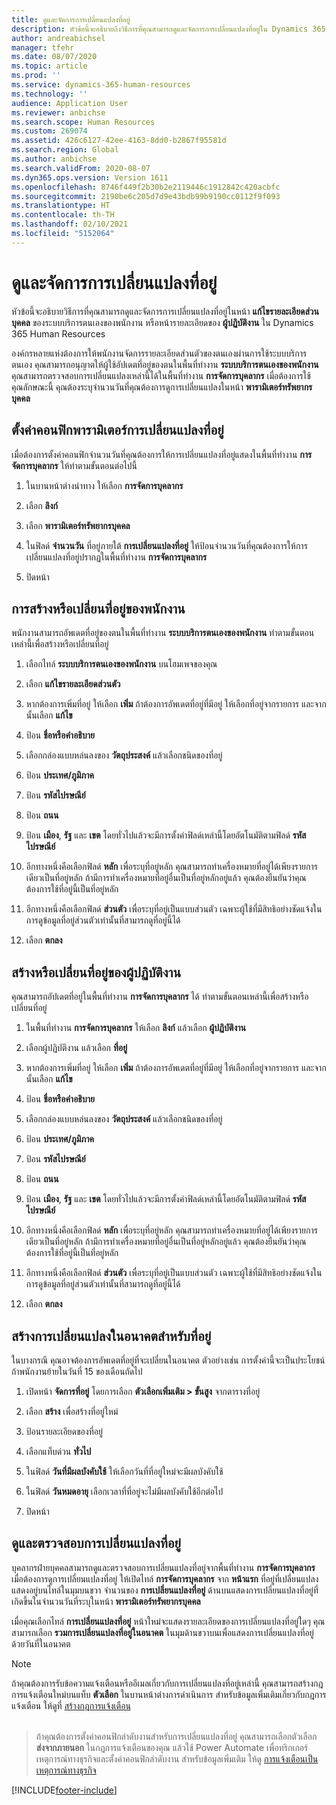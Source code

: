 ```yaml
---
title: ดูและจัดการการเปลี่ยนแปลงที่อยู่
description: หัวข้อนี้จะอธิบายถึงวิธีการที่คุณสามารถดูและจัดการการเปลี่ยนแปลงที่อยู่ใน Dynamics 365 Human Resources
author: andreabichsel
manager: tfehr
ms.date: 08/07/2020
ms.topic: article
ms.prod: ''
ms.service: dynamics-365-human-resources
ms.technology: ''
audience: Application User
ms.reviewer: anbichse
ms.search.scope: Human Resources
ms.custom: 269074
ms.assetid: 426c6127-42ee-4163-8dd0-b2867f95581d
ms.search.region: Global
ms.author: anbichse
ms.search.validFrom: 2020-08-07
ms.dyn365.ops.version: Version 1611
ms.openlocfilehash: 8746f449f2b30b2e2119446c1912842c420acbfc
ms.sourcegitcommit: 2190be6c205d7d9e43bdb99b9190cc0112f9f093
ms.translationtype: HT
ms.contentlocale: th-TH
ms.lasthandoff: 02/10/2021
ms.locfileid: "5152064"
---
```

# <a name="view-and-manage-address-changes"></a>ดูและจัดการการเปลี่ยนแปลงที่อยู่

หัวข้อนี้จะอธิบายวิธีการที่คุณสามารถดูและจัดการการเปลี่ยนแปลงที่อยู่ในหน้า **แก้ไขรายละเอียดส่วนบุคคล** ของระบบบริการตนเองของพนักงาน หรือหน้ารายละเอียดของ **ผู้ปฏิบัติงาน** ใน Dynamics 365 Human Resources

องค์กรหลายแห่งต้องการให้พนักงานจัดการรายละเอียดส่วนตัวของตนเองผ่านการใช้ระบบบริการตนเอง คุณสามารถอนุญาตให้ผู้ใช้อัปเดตที่อยู่ของตนในพื้นที่ทำงาน **ระบบบริการตนเองของพนักงาน** คุณสามารถตรวจสอบการเปลี่ยนแปลงเหล่านี้ได้ในพื้นที่ทำงาน **การจัดการบุคลากร** เมื่อต้องการใช้คุณลักษณะนี้ คุณต้องระบุจำนวนวันที่คุณต้องการดูการเปลี่ยนแปลงในหน้า **พารามิเตอร์ทรัพยากรบุคคล**

## <a name="configure-address-change-parameters"></a>ตั้งค่าคอนฟิกพารามิเตอร์การเปลี่ยนแปลงที่อยู่

เมื่อต้องการตั้งค่าคอนฟิกจำนวนวันที่คุณต้องการให้การเปลี่ยนแปลงที่อยู่แสดงในพื้นที่ทำงาน **การจัดการบุคลากร** ให้ทำตามขั้นตอนต่อไปนี้

1. ในบานหน้าต่างนำทาง ให้เลือก **การจัดการบุคลากร**

2. เลือก **ลิงก์**

3. เลือก **พารามิเตอร์ทรัพยากรบุคคล**

4. ในฟิลด์ **จำนวนวัน** ที่อยู่ภายใต้ **การเปลี่ยนแปลงที่อยู่** ให้ป้อนจำนวนวันที่คุณต้องการให้การเปลี่ยนแปลงที่อยู่ปรากฏในพื้นที่ทำงาน **การจัดการบุคลากร**

5. ปิดหน้า

## <a name="create-or-change-an-employee-address"></a>การสร้างหรือเปลี่ยนที่อยู่ของพนักงาน

พนักงานสามารถอัพเดตที่อยู่ของตนในพื้นที่ทำงาน **ระบบบริการตนเองของพนักงาน** ทำตามขั้นตอนเหล่านี้เพื่อสร้างหรือเปลี่ยนที่อยู่

1. เลือกไทล์ **ระบบบริการตนเองของพนักงาน** บนโฮมเพจของคุณ

2. เลือก **แก้ไขรายละเอียดส่วนตัว**

3. หากต้องการเพิ่มที่อยู่ ให้เลือก **เพิ่ม** ถ้าต้องการอัพเดตที่อยู่ที่มีอยู่ ให้เลือกที่อยู่จากรายการ และจากนั้นเลือก **แก้ไข**

4. ป้อน **ชื่อหรือคำอธิบาย**

5. เลือกกล่องแบบหล่นลงของ **วัตถุประสงค์** แล้วเลือกชนิดของที่อยู่

6. ป้อน **ประเทศ/ภูมิภาค**

7. ป้อน **รหัสไปรษณีย์**

8. ป้อน **ถนน**

9. ป้อน **เมือง**, **รัฐ** และ **เขต** โดยทั่วไปแล้วจะมีการตั้งค่าฟิลด์เหล่านี้โดยอัตโนมัติตามฟิลด์ **รหัสไปรษณีย์**

10. อีกทางหนึ่งคือเลือกฟิลด์ **หลัก** เพื่อระบุที่อยู่หลัก คุณสามารถทำเครื่องหมายที่อยู่ได้เพียงรายการเดียวเป็นที่อยู่หลัก ถ้ามีการทำเครื่องหมายที่อยู่อื่นเป็นที่อยู่หลักอยู่แล้ว คุณต้องยืนยันว่าคุณต้องการใช้ที่อยู่นี้เป็นที่อยู่หลัก

11. อีกทางหนึ่งคือเลือกฟิลด์ **ส่วนตัว** เพื่อระบุที่อยู่เป็นแบบส่วนตัว เฉพาะผู้ใช้ที่มีสิทธิอย่างชัดแจ้งในการดูข้อมูลที่อยู่ส่วนตัวเท่านั้นที่สามารถดูที่อยู่นี้ได้

12. เลือก **ตกลง**

## <a name="create-or-change-a-worker-address"></a>สร้างหรือเปลี่ยนที่อยู่ของผู้ปฏิบัติงาน

คุณสามารถอัปเดตที่อยู่ในพื้นที่ทำงาน **การจัดการบุคลากร** ได้ ทำตามขั้นตอนเหล่านี้เพื่อสร้างหรือเปลี่ยนที่อยู่

1. ในพื้นที่ทำงาน **การจัดการบุคลากร** ให้เลือก **ลิงก์** แล้วเลือก **ผู้ปฏิบัติงาน**

3. เลือกผู้ปฏิบัติงาน แล้วเลือก **ที่อยู่**

3. หากต้องการเพิ่มที่อยู่ ให้เลือก **เพิ่ม** ถ้าต้องการอัพเดตที่อยู่ที่มีอยู่ ให้เลือกที่อยู่จากรายการ และจากนั้นเลือก **แก้ไข**

4. ป้อน **ชื่อหรือคำอธิบาย**

5. เลือกกล่องแบบหล่นลงของ **วัตถุประสงค์** แล้วเลือกชนิดของที่อยู่

6. ป้อน **ประเทศ/ภูมิภาค**

7. ป้อน **รหัสไปรษณีย์**

8. ป้อน **ถนน**

9. ป้อน **เมือง**, **รัฐ** และ **เขต** โดยทั่วไปแล้วจะมีการตั้งค่าฟิลด์เหล่านี้โดยอัตโนมัติตามฟิลด์ **รหัสไปรษณีย์**

10. อีกทางหนึ่งคือเลือกฟิลด์ **หลัก** เพื่อระบุที่อยู่หลัก คุณสามารถทำเครื่องหมายที่อยู่ได้เพียงรายการเดียวเป็นที่อยู่หลัก ถ้ามีการทำเครื่องหมายที่อยู่อื่นเป็นที่อยู่หลักอยู่แล้ว คุณต้องยืนยันว่าคุณต้องการใช้ที่อยู่นี้เป็นที่อยู่หลัก

11. อีกทางหนึ่งคือเลือกฟิลด์ **ส่วนตัว** เพื่อระบุที่อยู่เป็นแบบส่วนตัว เฉพาะผู้ใช้ที่มีสิทธิอย่างชัดแจ้งในการดูข้อมูลที่อยู่ส่วนตัวเท่านั้นที่สามารถดูที่อยู่นี้ได้

12. เลือก **ตกลง**
 
## <a name="create-a-future-change-for-an-address"></a>สร้างการเปลี่ยนแปลงในอนาคตสำหรับที่อยู่

ในบางกรณี คุณอาจต้องการอัพเดตที่อยู่ที่จะเปลี่ยนในอนาคต ตัวอย่างเช่น การตั้งค่านี้จะเป็นประโยชน์ถ้าพนักงานย้ายในวันที่ 15 ของเดือนถัดไป

1. เปิดหน้า **จัดการที่อยู่** โดยการเลือก **ตัวเลือกเพิ่มเติม > ขั้นสูง** จากตารางที่อยู่

2. เลือก **สร้าง** เพื่อสร้างที่อยู่ใหม่

3. ป้อนรายละเอียดของที่อยู่

4. เลือกแท็บด่วน **ทั่วไป**

5. ในฟิลด์ **วันที่มีผลบังคับใช้** ให้เลือกวันที่ที่อยู่ใหม่จะมีผลบังคับใช้

6. ในฟิลด์ **วันหมดอายุ** เลือกเวลาที่ที่อยู่จะไม่มีผลบังคับใช้อีกต่อไป

7. ปิดหน้า

## <a name="view-and-monitor-address-changes"></a>ดูและตรวจสอบการเปลี่ยนแปลงที่อยู่

บุคลากรฝ่ายบุคคลสามารถดูและตรวจสอบการเปลี่ยนแปลงที่อยู่จากพื้นที่ทำงาน **การจัดการบุคลากร** เมื่อต้องการดูการเปลี่ยนแปลงที่อยู่ ให้เปิดไทล์ **การจัดการบุคลากร** จาก **หน้าแรก** ที่อยู่ที่เปลี่ยนแปลงแสดงอยู่บนไทล์ในมุมบนขวา จำนวนของ **การเปลี่ยนแปลงที่อยู่** ด้านบนแสดงการเปลี่ยนแปลงที่อยู่ที่เกิดขึ้นในจำนวนวันที่ระบุในหน้า **พารามิเตอร์ทรัพยากรบุคคล** 

เมื่อคุณเลือกไทล์ **การเปลี่ยนแปลงที่อยู่** หน้าใหม่จะแสดงรายละเอียดของการเปลี่ยนแปลงที่อยู่ใดๆ คุณสามารถเลือก **รวมการเปลี่ยนแปลงที่อยู่ในอนาคต** ในมุมด้านขวาบนเพื่อแสดงการเปลี่ยนแปลงที่อยู่ด้วยวันที่ในอนาคต

> [!NOTE]
> ถ้าคุณต้องการรับข้อความแจ้งเตือนหรืออีเมลเกี่ยวกับการเปลี่ยนแปลงที่อยู่เหล่านี้ คุณสามารถสร้างกฎการแจ้งเตือนใหม่บนแท็บ **ตัวเลือก** ในบานหน้าต่างการดำเนินการ สำหรับข้อมูลเพิ่มเติมเกี่ยวกับกฎการแจ้งเตือน ให้ดูที่ [สร้างกฎการแจ้งเตือน](https://docs.microsoft.com/dynamics365/fin-ops-core/fin-ops/get-started/create-alerts)<br><br>

> ถ้าคุณต้องการตั้งค่าคอนฟิกลำดับงานสำหรับการเปลี่ยนแปลงที่อยู่ คุณสามารถเลือกตัวเลือก **ส่งจากภายนอก** ในกฎการแจ้งเตือนของคุณ แล้วใช้ Power Automate เพื่อทริกเกอร์เหตุการณ์ทางธุรกิจและตั้งค่าคอนฟิกลำดับงาน สำหรับข้อมูลเพิ่มเติม ให้ดู [การแจ้งเตือนเป็นเหตุการณ์ทางธุรกิจ](https://docs.microsoft.com/dynamics365/fin-ops-core/fin-ops/get-started/create-alerts#alerts-as-business-events)


[!INCLUDE[footer-include](../includes/footer-banner.md)]